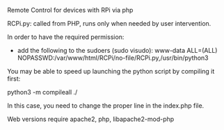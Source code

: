 Remote Control for devices with RPi via php

RCPi.py: called from PHP, runs only when needed by user intervention.

In order to have the required permission:

- add the following to the sudoers (sudo visudo):
www-data ALL=(ALL) NOPASSWD:/var/www/html/RCPi/no-file/RCPi.py,/usr/bin/python3

You may be able to speed up launching the python script by compiling it first:

python3 -m compileall ./

In this case, you need to change the proper line in the index.php file.

Web versions require apache2, php, libapache2-mod-php
